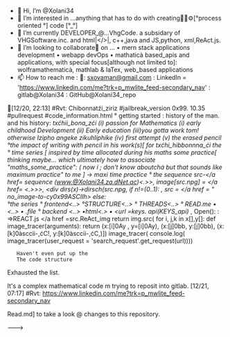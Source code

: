 - 👋 Hi, I’m @Xolani34
- 👀 I’m interested in ...anything that has to
  do with creating🧱🔨⚙️[°process oriented °]
  code
       [°_°]
- 🌱 I’m currently DEVELOPER_@...VhgCode. a subsidary of VHGSoftware.inc.  and html|</>|,
c++,java and JS,python, xml,ReAct.js.
- 💞️ I’m looking to collaborate🤝 on ...
      • mern stack applications development 
      • webapp devOps
      • mathaticà based_apis and applications,
         with special focus[although not
         limited to]: 
          wolframathematicà, mathlab & laTex,
        web_based applications
- 📫 How to reach me :
                   📩: sxovaman@gmail.com 
                     : LinkedIn = 'https://www.linkedin.com/me?trk=p_mwlite_feed-secondary_nav'
                     : gitlab@Xolani34
                     : GitHub@Xolani34_repo




                      



🔗[12/20, 22:13] 
#Rvt: 
Chibonnatźi_ziriz
#jailbreak_version 0x99. 10.35
#pullrequest
#code_information.html
  ° getting started : history of the man.      and his history: _txćhii_bona_zćí
                                  (i) passion for 
                                        Mathematics 
                                  (i) early childhood 
                                        Development
                                  (ii) Early education
                                  (iii)you gotta work
                                        tom! otherwise
                                        Izipho angeke
                                        zikuhliphike
                                   (iv) first attempt
                                   (v) the erased pencil
    °the impact of writing with pencil in 
        his work(s)[ for _txćhi_hibbonnna_ći the 
      ° time series [  inspired by time
           allocated during his maths
             some practice[ thinking maybe...
               which ultimately how to 
                 associate "maths_some_practice": ( now i ; don't know aboutchá but that sounds like maximum practice" to me ] -> maxi time practice
           °  the sequence
                src-</a href= sequence 
                          (www.@Xolani34.za.dNet.ac)<.>>, image[src.npg] = </a href= <.>>>, <div dirs(x)->dirsch(src.npg, if n!=(0..1): , src = </a href = " no_image_-to-cy0x99ASCIIh> 
    else:         
                °the series 
° frontend<..>
°STRUCTURE<..>
° THREADS<..>
° READ.me
   • <..>
   • .file
° backend <..>
   •html<.>
       ▪︎ <url =keys. api(KEYS_api)_ , Open(): :
                     =>REACT.js
                     </a href =src.ReAct_img
                          return img.src( for i, j,k in x[],y[]:
   def image_tracer(arguments):
        return  (x:[i]0Ay , y=[i]0Ay), (x:[j]0bb, y:[j]0bb), (x:[k]0àsccii-,ćC!, y:[k]0àsccii-,ćC,)])
     image_tracer( console.log( image_tracer(user_request = 'search_request'.get_request(url))))
    
       Haven't even put up the 
       The code structure
Exhausted the list. 
         

It's a  complex mathematical code m trying to reposit into gitlab.
[12/21, 07:17] #Rvt: https://www.linkedin.com/me?trk=p_mwlite_feed-secondary_nav 
 


                           
<!---
Xolani34/Xolani34 is a ✨ special ✨ repository because of its `README.md` file directory path appears only one GitHub profil thread{°/°} .
You can click the Preview link[Read.me--->Read.md] to take a look @ changes to this repository.
--->
